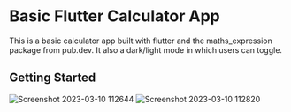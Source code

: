 # Basic Flutter Calculator App

This is a basic calculator app built with flutter and the maths_expression package from pub.dev. It also a dark/light mode in which users can toggle.
## Getting Started



![Screenshot 2023-03-10 112644](https://user-images.githubusercontent.com/66903624/224476393-78516069-69bc-4c4f-811a-28e22f655082.png)
![Screenshot 2023-03-10 112820](https://user-images.githubusercontent.com/66903624/224476396-c5e1f3e2-17e9-49c3-8b36-1125ab59e9a1.png)


